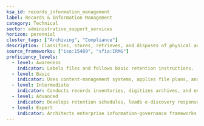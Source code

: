 ```yaml
---
ksa_id: records_information_management
label: Records & Information Management
category: Technical
sector: administrative_support_services
horizon: perennial
cluster_tags: ["Archiving", "Compliance"]
description: Classifies, stores, retrieves, and disposes of physical and digital records in alignment with legal and organizational requirements.
source_frameworks: ["iso:15489", "sfia:IRMG"]
proficiency_levels:
  - level: Awareness
    indicator: Labels files and follows basic retention instructions.
  - level: Basic
    indicator: Uses content-management systems, applies file plans, and maintains audit trails.
  - level: Intermediate
    indicator: Conducts records inventories, digitizes archives, and enforces access controls.
  - level: Advanced
    indicator: Develops retention schedules, leads e-discovery responses, and mitigates information-security risks.
  - level: Expert
    indicator: Architects enterprise information-governance frameworks and ensures multi-jurisdictional compliance.
---
```

